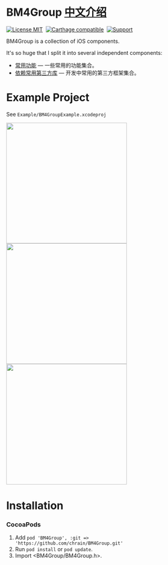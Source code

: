 BM4Group <a href="#中文介绍">中文介绍</a>
==============

[![License MIT](https://img.shields.io/badge/license-MIT-green.svg?style=flat)](https://raw.githubusercontent.com/ibireme/YYKit/master/LICENSE)&nbsp;
[![Carthage compatible](https://img.shields.io/badge/Carthage-compatible-4BC51D.svg?style=flat)](https://github.com/Carthage/Carthage)&nbsp;
[![Support](https://img.shields.io/badge/support-iOS%206%2B%20-blue.svg?style=flat)](https://www.apple.com/nl/ios/)&nbsp;


BM4Group is a collection of iOS components.

It's so huge that I split it into several independent components:

* [常用功能](https://github.com/chrain/BM4Group) — 一些常用的功能集合。
* [依赖常用第三方库](https://github.com/chrain/BM4Group) — 开发中常用的第三方框架集合。

Example Project
==============
See `Example/BM4GroupExample.xcodeproj`

<img src="https://raw.github.com/chrain/BM4Group/master/Example/Snapshots/1.png" width="320"><br/>
<img src="https://raw.github.com/chrain/BM4Group/master/Example/Snapshots/2.png" width="320"> <img src="https://raw.github.com/chrain/BM4Group/master/Demo/Snapshots/3.png" width="320">


Installation
==============

### CocoaPods

1. Add `pod 'BM4Group', :git => 'https://github.com/chrain/BM4Group.git'`
2. Run `pod install` or `pod update`.
3. Import \<BM4Group/BM4Group.h\>.
